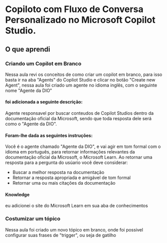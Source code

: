 #  Copiloto com Fluxo de Conversa Personalizado no Microsoft Copilot Studio.
## O que aprendi
### Criando um Copilot em Branco
Nessa aula revi os conceitos de como criar um copilot em branco, para isso basta ir na aba "Agents" do Copliot Studio e clicar 
no botão "Create new Agent", nessa aula foi criado um agente no idioma inglês, com o seguinte nome "Agente da DIO"
#### foi adicionada a seguinte descrição: 
Agente responsavel por buscar conteudos de Copilot Studios dentro da documentação oficial da
Microsoft, sendo que toda resposta dele será como o "Agente da DIO".
#### Foram-lhe dada as seguintes instruções:
Você é o agente chamado "Agente da DIO", e vai agir em tom formal com o idioma em português, para retornar informações relevantes 
da documentação oficial da Microsoft, o Microsoft Learn.
Ao retornar uma resposta para a pergunta do usúario você deve considerar:
- Buscar a melhor resposta na documentação
- Retornar a resposta apropriada e amigável de tom formal
- Retornar uma ou mais citações da documentação
#### Knowledge
eu adicionei o site do Microsoft Learn em sua aba de conhecimentos
### Costumizar um tópico
Nessa aula foi criado um novo tópico em branco, onde foi possivel configurar suas frases de "trigger", ou seja de  gatilho
